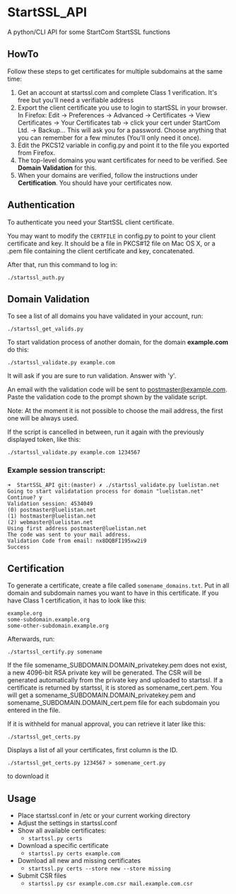 StartSSL_API
============

A python/CLI API for some StartCom StartSSL functions

## HowTo

Follow these steps to get certificates for multiple subdomains at the same time:

1. Get an account at startssl.com and complete Class 1 verification. It's free but you'll need a verifiable address
2. Export the client certificate you use to login to startSSL in your browser.
In Firefox: Edit -> Preferences -> Advanced -> Certificates -> View Certificates -> Your Certificates tab -> click your cert under StartCom Ltd. -> Backup…
This will ask you for a password. Choose anything that you can remember for a few minutes (You'll only need it once).
3. Edit the PKCS12 variable in config.py and point it to the file you exported from Firefox.
4. The top-level domains you want certificates for need to be verified. See **Domain Validation** for this.
5. When your domains are verified, follow the instructions under **Certification**. You should have your certificates now.

## Authentication

To authenticate you need your StartSSL client certificate.

You may want to modify the `CERTFILE` in config.py to point to your client certificate and key. It should be a file in PKCS#12 file on Mac OS X, or a .pem file containing the client certificate and key, concatenated.

After that, run this command to log in:
```
./startssl_auth.py
```

## Domain Validation

To see a list of all domains you have validated in your account, run:
```
./startssl_get_valids.py
```

To start validation process of another domain, for the domain **example.com** do this:
```
./startssl_validate.py example.com
```

It will ask if you are sure to run validation. Answer with 'y'.

An email with the validation code will be sent to postmaster@example.com. Paste the validation code to the prompt shown by the validate script.

Note: At the moment it is not possible to choose the mail address, the first one will be always used.

If the script is cancelled in between, run it again with the previously displayed token, like this:
```
./startssl_validate.py example.com 1234567
```

### Example session transcript:

```
➜  StartSSL_API git:(master) ✗ ./startssl_validate.py luelistan.net
Going to start validatation process for domain "luelistan.net"
Continue? y
Validation session: 4534049
(0) postmaster@luelistan.net
(1) hostmaster@luelistan.net
(2) webmaster@luelistan.net
Using first address postmaster@luelistan.net
The code was sent to your mail address.
Validation Code from email: nx8DQBFI195xw2i9
Success
```

## Certification

To generate a certificate, create a file called `somename_domains.txt`. Put in all domain and subdomain names
you want to have in this certificate. If you have Class 1 certification, it has to look like this:
```
example.org
some-subdomain.example.org
some-other-subdomain.example.org
```

Afterwards, run:
```
./startssl_certify.py somename
```

If the file somename_SUBDOMAIN.DOMAIN_privatekey.pem does not exist, a new 4096-bit RSA private key will be generated. The CSR will be generated automatically from the private key and uploaded to startssl. If a certificate is returned by startssl, it is stored as somename_cert.pem. You will get a somename_SUBDOMAIN.DOMAIN_privatekey.pem and somename_SUBDOMAIN.DOMAIN_cert.pem file for each subdomain you entered in the file.

If it is withheld for manual approval, you can retrieve it later like this:

```
./startssl_get_certs.py
```
Displays a list of all your certificates, first column is the ID.


```
./startssl_get_certs.py 1234567 > somename_cert.py
```
to download it



## Usage
* Place startssl.conf in /etc or your current working directory
* Adjust the settings in startssl.conf
* Show all available certificates:
  * `startssl.py certs`
* Download a specific certificate
  * `startssl.py certs example.com`
* Download all new and missing certificates
  * `startssl.py certs --store new --store missing`
* Submit CSR files
  * `startssl.py csr example.com.csr mail.example.com.csr`
